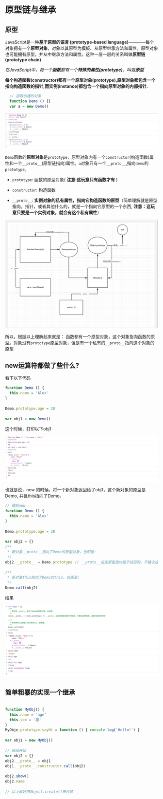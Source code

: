 # 原型链与继承


## 原型

JavaScript是一种**基于原型的语言 (prototype-based language)**————每个对象拥有一个**原型对象**，对象以其原型为模板、从原型继承方法和属性。原型对象也可能拥有原型，并从中继承方法和属性。这种一层一层的关系叫做**原型链(prototype chain)**

*在JavaScript中，每一个**函数**都有一个**特殊的属性(prototype)**，叫做**原型***

**每个构造函数(constructor)都有一个原型对象(prototype),原型对象都包含一个指向构造函数的指针,而实例(instance)都包含一个指向原型对象的内部指针.**

```js
  // 函数创建的对象
  function Demo () {}
  var a = new Demo()
```

![JS引擎原理](../images/原型与继承1.png)

`Demo`函数的**原型对象**是`prototype`，原型对象内有一个`constructor`(构造函数)属性和一个`__proto__`(原型链指向)属性。`a`对象只有一个`__proto__`,指向`demo`的`prototype`。

+ `prototype`: 函数的原型对象( **注意:这玩意只有函数才有** )

+ `constructor`: 构造函数

+ `__proto__`: **实例对象的私有属性，指向它构造函数的原型**（简单理解就是原型指向，指针，或者其他什么的，就是一个指向它原型的一个东西, **注意：这玩意只要是一个实例对象，就会有这个私有属性**）

![JS引擎原理](../images/原型与继承2.png)

所以，根据以上理解起来就是： 函数都有一个原型对象，这个对象指向函数的原型。对象没有`prototype`原型对象，但是有一个私有的`__proto__`指向这个对象的原型

## new运算符都做了些什么?

看下以下代码

```js
function Demo () {
  this.name = 'Alex'
}

Demo.prototype.age = 28

var obj1 = new Demo()
```

这个时候，打印以下obj1

![JS引擎原理](../images/原型与继承3.png)

也就是说，new 的时候，将一个新对象返回给了obj1，这个新对象的原型是Demo, 并且this指向了Demo。

```js
// 模拟new
function Demo () {
  this.name = 'Alex'
}

Demo.prototype.age = 28

var obj2 = {}
/**
 * 新对象__proto__指向了Demo的原型对象，也即是:
 */
obj2.__proto__ = Demo.prototype // __proto__设定原型指向是不规范的，不建议这样使用，这里只是用来师范

/**
 * 新对象this指向了Demo的this，也即是:
 */
Demo.call(obj2)
```
结果

![JS引擎原理](../images/原型与继承4.png)

## 简单粗暴的实现一个继承

```js

function MyObj() {
  this.name = 'age'
  this.sex = '男'
}
MyObje.prototype.sayHi = function () { console.log('Hello!') }

var obj1 = new MyObj()

// 继承开始
var obj2 = {}
obj2.__proto__ = obj1
obj1.__proto__.constructor.call(obj2)

obj2.show()
obj2.name

// 以上最好用Object.create()来代替
```